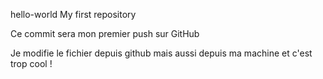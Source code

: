 hello-world
My first repository

Ce commit sera mon premier push sur GitHub

Je modifie le fichier depuis github mais aussi depuis ma machine et c'est trop cool !
